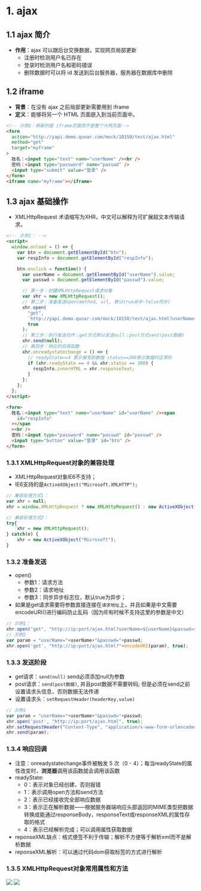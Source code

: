 # 1. ajax

## 1.1 ajax 简介

- **作用**：ajax 可以跟后台交换数据，实现网页局部更新
  - 注册时检测用户名已存在
  - 登录时检测用户名和密码错误
  - 删除数据时可以将 id 发送到后台服务器，服务器在数据库中删除

## 1.2 iframe

- **背景**：在没有 ajax 之前局部更新需要用到 iframe
- **定义**：能够将另一个 HTML 页面嵌入到当前页面中。

```html
<!-- 示例1：刷新的是 iframe页面而不是整个大网页面-->
<form
  action="http://yapi.demo.qunar.com/mock/18150/test/ajax.html"
  method="get"
  target="myframe"
>
  姓名：<input type="text" name="userName" /><br />
  密码：<input type="password" name="passwd" />
  <input type="submit" value="登录" />
</form>
<iframe name="myframe"></iframe>
```

## 1.3 ajax 基础操作
+ XMLHttpRequest 术语缩写为XHR，中文可以解释为可扩展超文本传输请求。
```html
<!-- 示例1： -->
<script>
  window.onload = () => {
    var btn = document.getElementById("btn");
    var respInfo = document.getElementById("respInfo");

    btn.onclick = function() {
      var userName = document.getElementById("userName").value;
      var passwd = document.getElementById("passwd").value;

      // 第一步：创建XMLHttpRequest请求对象
      var xhr = new XMLHttpRequest();
      // 第二步：准备发送open(method, url, 默认true异步-false同步)
      xhr.open(
        "get",
        `http://yapi.demo.qunar.com/mock/18150/test/ajax.html?userName=${userName}&passwd=${passwd}`,
        true
      );
      // 第三步：执行发送动作；get方式默认发送null；post方式sent(post数据)
      xhr.send(null);
      // 第四步：响应的回调函数
      xhr.onreadystatechange = () => {
        // readyState==4 表示接受到数据 status==200表示数据时正常的
        if (xhr.readyState == 4 && xhr.status == 200) {
          respInfo.innerHTML = xhr.responseText;
        }
      };
    };
  };
</script>

<form>
  姓名：<input type="text" name="userName" id="userName" /><span
    id="respInfo"
  ></span
  ><br />
  密码：<input type="password" name="passwd" id="passwd" />
  <input type="button" value="登录" id="btn" />
</form>
```
### 1.3.1 XMLHttpRequest对象的兼容处理
+ XMLHttpRequest对象IE6不支持；
+ IE6支持的是`ActiveXObject("Microsoft.XMLHTTP");`
```js
// 兼容处理方式1：
var xhr = null;
xhr = window.XMLHttpRequest ? new XMLHttpRequest() : new ActiveXObject("Microsoft");

// 兼容处理方式2：
try{
    xhr = new XMLHttpRequest();
} catch(e) {
    xhr = new ActiveXObject("Microsoft");
}
```
### 1.3.2 准备发送
+ open()
    - 参数1：请求方法
    - 参数2：请求地址
    - 参数3：同步异步标志位，默认true为异步；
+ 如果是get请求需要将参数直接连接在`请求地址`上，并且如果是中文需要encodeURI()进行编码防止乱码（因为IE有时候不支持这里的参数是中文）

```js
// 示例1：
xhr.open("get", "http://ip:port/ajax.html?userName=${userName}&passwd=${passwd}`, true)
// 示例2
var param = "userName="+userName+"&passwd="+passwd;
xhr.open('get', "http://ip:port/ajax.html?"+encodeURI(param), true);
```
### 1.3.3 发送阶段
+ get请求：`send(null)` send必须添加null为参数
+ post请求：`send(post数据)`, 并且post数据不需要转码; 但是必须在send之前设置请求头信息，否则数据无法传递
+ 设置请求头：`setRequestHeader(headerKey,value)`
```js
// 示例1
var param = "userName="+userName+"&passwd="+passwd;
xhr.open('post', "http://ip:port/ajax.html", true);
xhr.setRequestHeader("Content-Type", "application/x-www-form-urlencoded");
xhr.send(param);
```
### 1.3.4 响应回调

+ 注意：onreadystatechange事件被触发 5 次（0 - 4）；每当readyState的属性改变时，**浏览器**调用该函数就会调用该函数
+ readyState:
  - 0：表示对象已经创建，否则报错
  - 1：表示调用open方法和send方法
  - 2：表示已经接收完全部响应数据
  - 3：表示正在解析数据——根据服务器端响应头部返回的MIME类型把数据转换成能通过responseBody，responseText或responseXML的属性存取的格式
  - 4：表示已经解析完成；可以调用属性获取数据
+ reponseXML缺点：格式便签不利于传输；解析不方便等于解析xml而不是解析数据
+ reponseXML解析：可以通过代码dom获取标签的方式进行解析

### 1.3.5 XMLHttpRequest对象常用属性和方法
![](image/../../image/../ajax/image/Snipaste_2019-10-26_23-06-55.png)
![](image/../../image/../ajax/image/方法.png)



